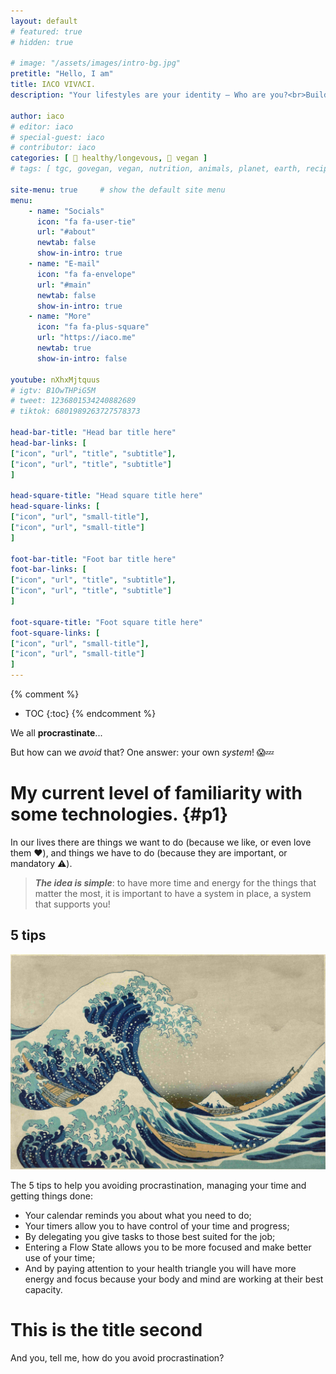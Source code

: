 ```yaml
---
layout: default
# featured: true
# hidden: true

# image: "/assets/images/intro-bg.jpg"
pretitle: "Hello, I am"
title: IΛCO VIVΛCI.
description: "Your lifestyles are your identity — Who are you?<br>Build your lifestyles. Build YOU."

author: iaco
# editor: iaco
# special-guest: iaco
# contributor: iaco
categories: [ 🧬 healthy/longevous, 🌱 vegan ]
# tags: [ tgc, govegan, vegan, nutrition, animals, planet, earth, recipes, cookie ]

site-menu: true     # show the default site menu
menu:
    - name: "Socials"
      icon: "fa fa-user-tie"
      url: "#about"
      newtab: false
      show-in-intro: true
    - name: "E-mail"
      icon: "fa fa-envelope"
      url: "#main"
      newtab: false
      show-in-intro: true
    - name: "More"
      icon: "fa fa-plus-square"
      url: "https://iaco.me"
      newtab: true
      show-in-intro: false

youtube: nXhxMjtquus
# igtv: B1OwTHPiG5M
# tweet: 1236801534240882689
# tiktok: 6801989263727578373

head-bar-title: "Head bar title here"
head-bar-links: [
["icon", "url", "title", "subtitle"],
["icon", "url", "title", "subtitle"]
]

head-square-title: "Head square title here"
head-square-links: [
["icon", "url", "small-title"],
["icon", "url", "small-title"]
]

foot-bar-title: "Foot bar title here"
foot-bar-links: [
["icon", "url", "title", "subtitle"],
["icon", "url", "title", "subtitle"]
]

foot-square-title: "Foot square title here"
foot-square-links: [
["icon", "url", "small-title"],
["icon", "url", "small-title"]
]
---
```


{% comment %}
- TOC
{:toc}
{% endcomment %}

We all **procrastinate**...

But how can we *avoid* that? One answer: your own *system*! 😱💤

# My current level of familiarity with some technologies. {#p1}

In our lives there are things we want to do (because we like, or even love them ❤️), and things we have to do (because they are important, or mandatory ⚠️).

> ***The idea is simple***: to have more <m>time</m> and <m>energy</m> for the things that matter the most, it is important to have a system in place, a system that supports you!

## 5 tips

![](/assets/images/default-bg.jpg "Test of Image")

The <h>5</h> tips to help you avoiding procrastination, managing your time and getting things done:
- Your calendar reminds you about what you need to do;
- Your timers allow you to have control of your time and progress;
- By delegating you give tasks to those best suited for the job;
- Entering a Flow State allows you to be more focused and make better use of your time;
- And by paying attention to your health triangle you will have more energy and focus because your body and mind are working at their best capacity.

# This is the title second

And you, tell me, how do you avoid procrastination?
